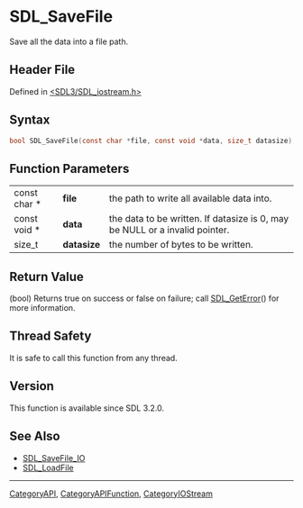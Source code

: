 # SDL_SaveFile

Save all the data into a file path.

## Header File

Defined in [<SDL3/SDL_iostream.h>](https://github.com/libsdl-org/SDL/blob/main/include/SDL3/SDL_iostream.h)

## Syntax

```c
bool SDL_SaveFile(const char *file, const void *data, size_t datasize);
```

## Function Parameters

|              |              |                                                                             |
| ------------ | ------------ | --------------------------------------------------------------------------- |
| const char * | **file**     | the path to write all available data into.                                  |
| const void * | **data**     | the data to be written. If datasize is 0, may be NULL or a invalid pointer. |
| size_t       | **datasize** | the number of bytes to be written.                                          |

## Return Value

(bool) Returns true on success or false on failure; call
[SDL_GetError](SDL_GetError)() for more information.

## Thread Safety

It is safe to call this function from any thread.

## Version

This function is available since SDL 3.2.0.

## See Also

- [SDL_SaveFile_IO](SDL_SaveFile_IO)
- [SDL_LoadFile](SDL_LoadFile)

----
[CategoryAPI](CategoryAPI), [CategoryAPIFunction](CategoryAPIFunction), [CategoryIOStream](CategoryIOStream)

